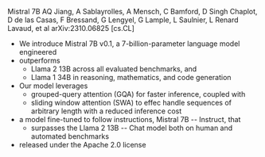 Mistral 7B
AQ Jiang, A Sablayrolles, A Mensch, C Bamford, D Singh Chaplot, D de las Casas,
  F Bressand, G Lengyel, G Lample, L Saulnier, L Renard Lavaud, et al
arXiv:2310.06825 [cs.CL]

* We introduce Mistral 7B v0.1, a 7-billion-parameter language model engineered
* outperforms 
  * Llama 2 13B across all evaluated benchmarks, and 
  * Llama 1 34B in reasoning, mathematics, and code generation
* Our model leverages 
  * grouped-query attention (GQA) for faster inference, coupled with 
  * sliding window attention (SWA)
    to effec handle sequences of arbitrary length with a reduced inference cost
* a model fine-tuned to follow instructions, Mistral 7B -- Instruct, that
  * surpasses the Llama 2 13B -- Chat model both on human and automated
    benchmarks
* released under the Apache 2.0 license
